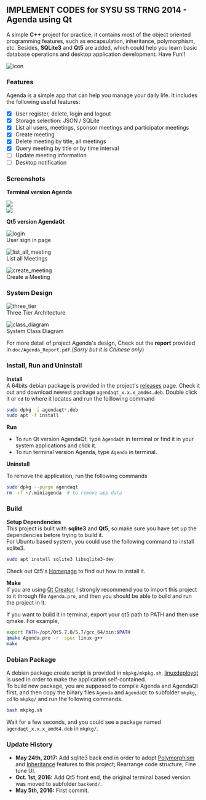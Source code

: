 ## IMPLEMENT CODES for SYSU SS TRNG 2014 - Agenda using Qt

A simple **C\+\+** project for practice, it contains most of the object oriented programming features, such as encapsulation, inheritance, polymorphism, etc. Besides, **SQLite3** and **Qt5** are added, which could help you learn basic database operations and desktop application development. Have Fun!!

![icon](mkpkg/others/icon.png)

### Features

Agenda is a simple app that can help you manage your daily life. It includes the following useful features:

- [x] User register, delete, login and logout
- [x] Storage selection: JSON / SQLite
- [x] List all users, meetings, sponsor meetings and participator meetings
- [x] Create meeting
- [x] Delete meeting by title, all meetings
- [x] Query meeting by title or by time interval
- [ ] Update meeting information
- [ ] Desktop notification

### Screenshots

**Terminal version Agenda**

![](pic/1.png)     
![](pic/2.png)     

**Qt5 version AgendaQt**

![login](pic/3.png)     
User sign in page

![list_all_meeting](pic/4.png)      
List all Meetings

![create_meeting](pic/5.png)     
Create a Meeting

### System Design

![three_tier](doc/Three_Tier.png)    
Three Tier Architecture 

![class_diagram](doc/Class_Diagram.png)    
System Class Diagram 

For more detail of project Agenda's design, Check out the **report** provided in `doc/Agenda_Report.pdf`.(*Sorry but it is Chinese only*)

### Install, Run and Uninstall

**Install**     
A 64bits debian package is provided in the project's [releases](https://github.com/chenyvehtung/Agenda/releases) page. Check it out and download newest package `agendaqt_x.x.x_amd64.deb`. Double click it or  `cd` to where it locates and run the folllowing command

```sh
sudo dpkg -i agendaqt*.deb
sudo apt -f install
```
**Run**     

* To run Qt version AgendaQt, type `AgendaQt` in terminal or find it in your system applications and click it.
* To run terminal version Agenda, type `Agenda` in terminal.

**Uninstall**    

To remove the application, run the following commands

```sh
sudo dpkg --purge agendaqt
rm -rf ~/.miniagenda  # to remove app data
```

### Build

**Setup Dependencies**    
This project is bulit with **sqlite3** and **Qt5**, so make sure you have set up the dependencies before trying to build it.     
For Ubuntu based system, you could use the following command to install sqlite3.

```sh
sudo apt install sqlite3 libsqlite3-dev
```

Check out Qt5's [Homepage](https://www.qt.io/developers/) to find out how to install it.     

**Make**     
If you are using [Qt Creator](https://www.qt.io/ide/), I strongly recommend you to import this project to it through file `Agenda.pro`, and then you should be able to build and run the project in it.     

If you want to build it in terminal, export your qt5 path to PATH and then use qmake. For example,

```sh
export PATH=/opt/Qt5.7.0/5.7/gcc_64/bin:$PATH
qmake Agenda.pro -r -spec linux-g++
make
```

### Debian Package

A debian package create script is provided in `mkpkg/mkpkg.sh`, [linuxdeployqt](https://github.com/probonopd/linuxdeployqt) is used in order to make the application self-contained.      
To build new package, you are supposed to compile Agenda and AgendaQt first, and then copy the binary files `Agenda` and `AgendaQt` to subfolder `mkpkg`, `cd` to `mkpkg/` and run the following commands.

```sh
bash mkpkg.sh
```

Wait for a few seconds, and you could see a package named `agendaqt_x.x.x_amd64.deb` in `mkpkg/`.

### Update History

* **May 24th, 2017:** Add sqlite3 back end in order to adopt [Polymorphism](https://en.wikipedia.org/wiki/Polymorphism_(computer_science)) and [Inheritance](https://en.wikipedia.org/wiki/Inheritance_(object-oriented_programming)) features to this project; Rearrange code structure; Fine tune UI.
* **Oct. 1st, 2016:** Add Qt5 front end, the original terminal based version was moved to subfolder `backend/`.
* **May 5th, 2016:** First commit.

